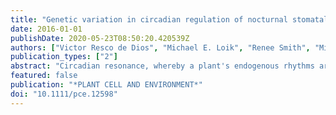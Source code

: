 ```yaml
---
title: "Genetic variation in circadian regulation of nocturnal stomatal conductance enhances carbon assimilation and growth"
date: 2016-01-01
publishDate: 2020-05-23T08:50:20.420539Z
authors: ["Victor Resco de Dios", "Michael E. Loik", "Renee Smith", "Michael J. Aspinwall", "David T. Tissue"]
publication_types: ["2"]
abstract: "Circadian resonance, whereby a plant's endogenous rhythms are tuned to match environmental cues, has been repeatedly shown to be adaptive, although the underlying mechanisms remain elusive. Concomitantly, the adaptive value of nocturnal transpiration in C-3 plants remains unknown because it occurs without carbon assimilation. These seemingly unrelated processes are interconnected because circadian regulation drives temporal patterns in nocturnal stomatal conductance, with maximum values occurring immediately before dawn for many species. We grew individuals of six Eucalyptus camaldulensis genotypes in naturally lit glasshouses and measured sunset, predawn and midday leaf gas exchange and whole-plant biomass production. We tested whether sunrise anticipation by the circadian clock and subsequent increases in genotype predawn stomatal conductance led to rapid stomatal opening upon illumination, ultimately affecting genotype differences in carbon assimilation and growth. We observed faster stomatal responses to light inputs at sunrise in genotypes with higher predawn stomatal conductance. Moreover, early morning and midday stomatal conductance and carbon assimilation, leaf area and total plant biomass were all positively correlated with predawn stomatal conductance across genotypes. Our results lead to the novel hypothesis that genotypic variation in the circadian-regulated capacity to anticipate sunrise could be an important factor underlying intraspecific variation in tree growth."
featured: false
publication: "*PLANT CELL AND ENVIRONMENT*"
doi: "10.1111/pce.12598"
---
```


